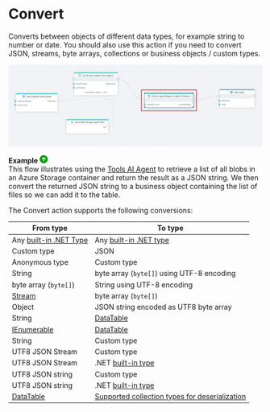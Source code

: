 # Convert

Converts between objects of different data types, for example string to number or date.
You should also use this action if you need to convert JSON, streams, byte arrays, collections or business objects / custom types.

![img](../../../../images/flow/convert.png)

**Example** ![img](../../../../images/strz.jpg)  
This flow illustrates using the [Tools AI Agent](../agents/tools-ai-agent.md) to retrieve a list of all blobs in an Azure Storage container and return the result as a JSON string. We then convert the returned JSON string to a business object containing the list of files so we can add it to the table.
</br>

The Convert action supports the following conversions:

| From type               | To type                                 |
|-------------------------|-----------------------------------------|
| Any [built-in .NET Type](https://learn.microsoft.com/en-us/dotnet/csharp/language-reference/builtin-types/built-in-types)  | Any [built-in .NET type](https://learn.microsoft.com/en-us/dotnet/csharp/language-reference/builtin-types/built-in-types)                  |
| Custom type             | JSON                                    |
| Anonymous type          | Custom type                             |
| String                  | byte array (`byte[]`) using UTF-8 encoding            |
| byte array (`byte[]`)   | String using UTF-8 encoding             |
| [Stream](https://learn.microsoft.com/en-us/dotnet/api/system.io.stream)                  | byte array (`byte[]`)                             |
| Object                  | JSON string encoded as UTF8 byte array  |
| String                  | [DataTable](https://learn.microsoft.com/en-us/dotnet/api/system.data.datatable)                               |
| [IEnumerable<T>](https://learn.microsoft.com/en-us/dotnet/api/system.collections.generic.ienumerable-1)          | [DataTable](https://learn.microsoft.com/en-us/dotnet/api/system.data.datatable)                               |
| String                  | Custom type                             |
| UTF8 JSON Stream        | Custom type                             |
| UTF8 JSON Stream        | .NET [built-in type](https://learn.microsoft.com/en-us/dotnet/csharp/language-reference/builtin-types/built-in-types)  |
| UTF8 JSON string        | Custom type                             |
| UTF8 JSON string        | .NET [built-in type](https://learn.microsoft.com/en-us/dotnet/csharp/language-reference/builtin-types/built-in-types) |
| [DataTable](https://learn.microsoft.com/en-us/dotnet/api/system.data.datatable)               | [Supported collection types for deserialization](https://learn.microsoft.com/en-us/dotnet/standard/serialization/system-text-json/supported-collection-types)                          |

